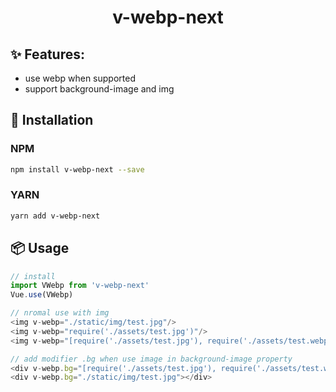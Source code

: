 <h1 align="center">
  v-webp-next
</h1>

## ✨ Features:

- use webp when supported
- support background-image and img

## 🔧 Installation

### NPM

```bash
npm install v-webp-next --save
```
### YARN

```bash
yarn add v-webp-next
```

## 📦 Usage

```js
// install
import VWebp from 'v-webp-next'
Vue.use(VWebp)

// nromal use with img
<img v-webp="./static/img/test.jpg"/>
<img v-webp="require('./assets/test.jpg')"/>
<img v-webp="[require('./assets/test.jpg'), require('./assets/test.webp')]"/>

// add modifier .bg when use image in background-image property
<div v-webp.bg="[require('./assets/test.jpg'), require('./assets/test.webp')]"></div>
<div v-webp.bg="./static/img/test.jpg"></div>
```